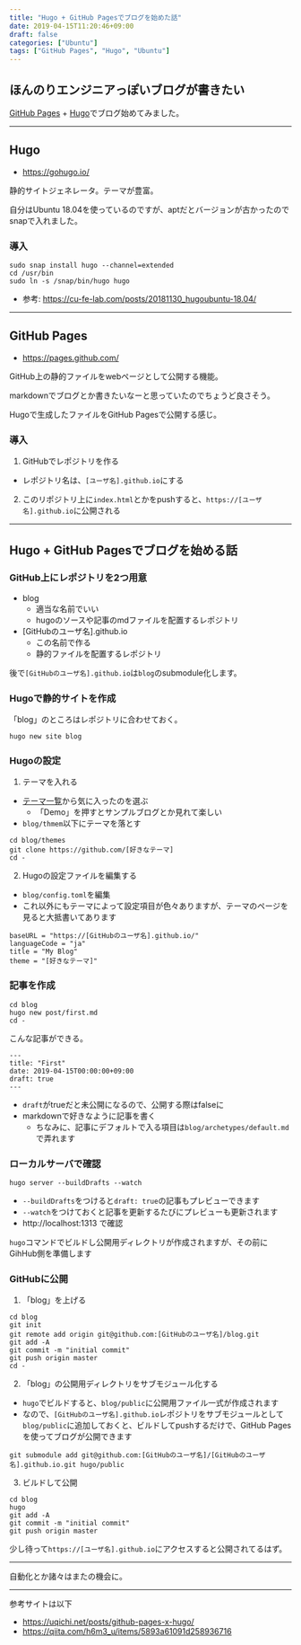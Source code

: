 ```yaml
---
title: "Hugo + GitHub Pagesでブログを始めた話"
date: 2019-04-15T11:20:46+09:00
draft: false
categories: ["Ubuntu"]
tags: ["GitHub Pages", "Hugo", "Ubuntu"]
---
```


## ほんのりエンジニアっぽいブログが書きたい

[GitHub Pages](https://pages.github.com/) + [Hugo](https://gohugo.io/)でブログ始めてみました。

___

## Hugo

- https://gohugo.io/

静的サイトジェネレータ。テーマが豊富。

自分はUbuntu 18.04を使っているのですが、aptだとバージョンが古かったのでsnapで入れました。

### 導入

```
sudo snap install hugo --channel=extended
cd /usr/bin
sudo ln -s /snap/bin/hugo hugo
```

- 参考: https://cu-fe-lab.com/posts/20181130_hugoubuntu-18.04/

___

## GitHub Pages

- https://pages.github.com/

GitHub上の静的ファイルをwebページとして公開する機能。

markdownでブログとか書きたいなーと思っていたのでちょうど良さそう。

Hugoで生成したファイルをGitHub Pagesで公開する感じ。

### 導入

1. GitHubでレポジトリを作る
 - レポジトリ名は、`[ユーザ名].github.io`にする
2. このリポジトリ上に`index.html`とかをpushすると、`https://[ユーザ名].github.io`に公開される

___

## Hugo + GitHub Pagesでブログを始める話

### GitHub上にレポジトリを2つ用意
 - blog
     - 適当な名前でいい
     - hugoのソースや記事のmdファイルを配置するレポジトリ
 - [GitHubのユーザ名].github.io
     - この名前で作る
     - 静的ファイルを配置するレポジトリ

後で`[GitHubのユーザ名].github.io`は`blog`のsubmodule化します。

### Hugoで静的サイトを作成

「blog」のところはレポジトリに合わせておく。

```
hugo new site blog
```

### Hugoの設定

1. テーマを入れる
 - [テーマ一覧](https://themes.gohugo.io/)から気に入ったのを選ぶ
     - 「Demo」を押すとサンプルブログとか見れて楽しい
 - `blog/thmem`以下にテーマを落とす

```
cd blog/themes
git clone https://github.com/[好きなテーマ]
cd -
```

2. Hugoの設定ファイルを編集する
 - `blog/config.toml`を編集
 - これ以外にもテーマによって設定項目が色々ありますが、テーマのページを見ると大抵書いてあります

```
baseURL = "https://[GitHubのユーザ名].github.io/"
languageCode = "ja"
title = "My Blog"
theme = "[好きなテーマ]"
```

### 記事を作成

```
cd blog
hugo new post/first.md
cd -
```

こんな記事ができる。

```
---
title: "First"
date: 2019-04-15T00:00:00+09:00
draft: true
---
```

 - `draft`がtrueだと未公開になるので、公開する際はfalseに
 - markdownで好きなように記事を書く
     - ちなみに、記事にデフォルトで入る項目は`blog/archetypes/default.md`で弄れます

### ローカルサーバで確認

`hugo server --buildDrafts --watch`

 - `--buildDrafts`をつけると`draft: true`の記事もプレビューできます
 - `--watch`をつけておくと記事を更新するたびにプレビューも更新されます
 - http://localhost:1313 で確認

 `hugo`コマンドでビルドし公開用ディレクトリが作成されますが、その前にGihHub側を準備します

### GitHubに公開

1. 「blog」を上げる

```
cd blog
git init
git remote add origin git@github.com:[GitHubのユーザ名]/blog.git
git add -A
git commit -m "initial commit"
git push origin master
cd -
```

2. 「blog」の公開用ディレクトリをサブモジュール化する
 - `hugo`でビルドすると、`blog/public`に公開用ファイル一式が作成されます
 - なので、`[GitHubのユーザ名].github.io`レポジトリをサブモジュールとして`blog/public`に追加しておくと、ビルドしてpushするだけで、GitHub Pagesを使ってブログが公開できます

```
git submodule add git@github.com:[GitHubのユーザ名]/[GitHubのユーザ名].github.io.git hugo/public
```

3. ビルドして公開

```
cd blog
hugo
git add -A
git commit -m "initial commit"
git push origin master
```

少し待って`https://[ユーザ名].github.io`にアクセスすると公開されてるはず。

___

自動化とか諸々はまたの機会に。

___

参考サイトは以下

- https://uqichi.net/posts/github-pages-x-hugo/
- https://qiita.com/h6m3_u/items/5893a61091d258936716
